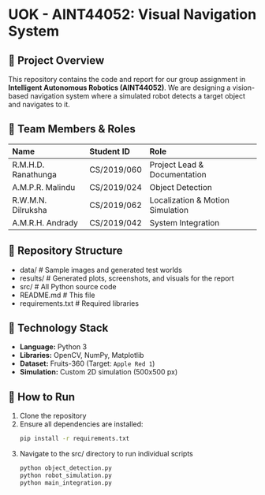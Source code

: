 # UOK - AINT44052: Visual Navigation System

## 🎯 Project Overview
This repository contains the code and report for our group assignment in **Intelligent Autonomous Robotics (AINT44052)**. We are designing a vision-based navigation system where a simulated robot detects a target object and navigates to it.


## 👥 Team Members & Roles
| Name | Student ID | Role |
| :--- | :--- | :--- |
| R.M.H.D. Ranathunga | CS/2019/060 | Project Lead & Documentation |
| A.M.P.R. Malindu | CS/2019/024 | Object Detection |
| R.W.M.N. Dilruksha | CS/2019/062 | Localization & Motion Simulation |
| A.M.R.H. Andrady | CS/2019/042 | System Integration |


## 📁 Repository Structure
- data/  # Sample images and generated test worlds
- results/  # Generated plots, screenshots, and visuals for the report
- src/  # All Python source code
- README.md  # This file
- requirements.txt  # Required libraries


## 🚀 Technology Stack
- **Language:** Python 3
- **Libraries:** OpenCV, NumPy, Matplotlib
- **Dataset:** Fruits-360 (Target: `Apple Red 1`)
- **Simulation:** Custom 2D simulation (500x500 px)


## 🧪 How to Run
1. Clone the repository
2. Ensure all dependencies are installed:
   ```bash
   pip install -r requirements.txt
3. Navigate to the src/ directory to run individual scripts
    ```bash
   python object_detection.py
   python robot_simulation.py
   python main_integration.py
